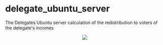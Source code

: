 # delegate_ubuntu_server
The Delegates Ubuntu server calculation of the redistribution to voters of the delegate's incomes

<p align="center">
    <img src="/Infinitylogo.png" />
</p>
